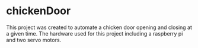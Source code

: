 # chickenDoor

This project was created to automate a chicken door opening and closing at a given time. The hardware used for this project including a raspberry pi and two servo motors.


